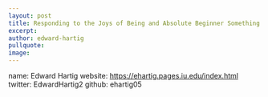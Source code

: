 ```yaml
---
layout: post
title: Responding to the Joys of Being and Absolute Beginner Something Else!
excerpt:
author: edward-hartig
pullquote:
image:
---
```


name: Edward Hartig
  website: https://ehartig.pages.iu.edu/index.html
  twitter: EdwardHartig2
  github: ehartig05
  
